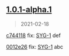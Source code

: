 
## [1.0.1-alpha.1]
> 2021-02-18

[c744118](https://github.com/ookangzheng/test-action-semantic-release/commit/c744118) fix: [SYG-1](https://coolbitx.atlassian.net/browse/SYG-1)   def

[0012e26](https://github.com/ookangzheng/test-action-semantic-release/commit/0012e26) fix: [SYG-1](https://coolbitx.atlassian.net/browse/SYG-1)   abc


[1.0.1-alpha.1]: https://github.com/ookangzheng/test-action-semantic-release/releases/tag/1.0.1-alpha.1


